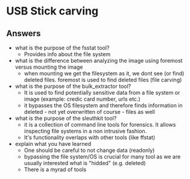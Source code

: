 # USB Stick carving

## Answers

- what is the purpose of the fsstat tool?
    - Provides info about the file system
- what is the difference between analyzing the image using foremost versus mounting the image
    - when mounting we get the filesystem as it, we dont see (or find) deleted files. foremost is used to find deleted files (file carving)
- what is the purpose of the bulk_extractor tool?
    - It is used to find potentially sensitive data from a file system or image (example: credic card number, urls etc.)
    - it bypasses the OS filesystem and therefore finds information in deleted - not yet overwritten of course - files as well
- what is the purpose of the sleuthkit tool?
    - it is a collection of command line tools for forensics. It allows inspecting file systems in a non intrusive fashion. 
    - It's functionality overlaps with other tools (like ffstat)
- explain what you have learned
    - One should be careful to not change data (readonly) 
    - bypassing the file system/OS is crucial for many tool as we are usually interested what is "hidded" (e.g. deleted)
    - There is a myrad of tools  
